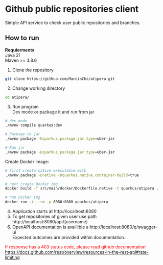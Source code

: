 # Github public repositories client
Simple API service to check user public repositories and branches.
## How to run
**Requierments**  
Java 21  
Maven >= 3.8.6

1. Clone the repository
```bash
git clone https://github.com/MarcinCho/atipera.git

```
2. Change working directory
```bash
cd atipera/
```
3. Run program  
Dev mode or package it and run from jar
```bash
# dev mode
./mvnw compile quarkus:dev

# Package to jar
./mvnw package -Dquarkus.package.jar.type=uber-jar

# Run jar
./mvnw package -Dquarkus.package.jar.type=uber-jar
```
Create Docker image:
```bash
# first create native executable with
./mvnw package -Dnative -Dquarkus.native.container-build=true

# next create Docker img
docker build -f src/main/docker/Dockerfile.native -t quarkus/atipera .

# run Docker img
docker run -i --rm -p 8080:8080 quarkus/atipera
```


4. Application starts at http://localhost:8080
5. To get repositories of given user use path http://localhost:8080/api/{username}
6. OpenAPI documentation is availlible a http://localhost:8080/q/swagger-ui  
   Expected outcomes are provided within documentation.


<font color="red">If response has a 403 status code, please read github documentation</font>  
https://docs.github.com/rest/overview/resources-in-the-rest-api#rate-limiting


